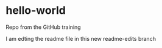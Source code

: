 # hello-world
Repo from the GitHub training

I am edting the readme file in this new readme-edits branch

